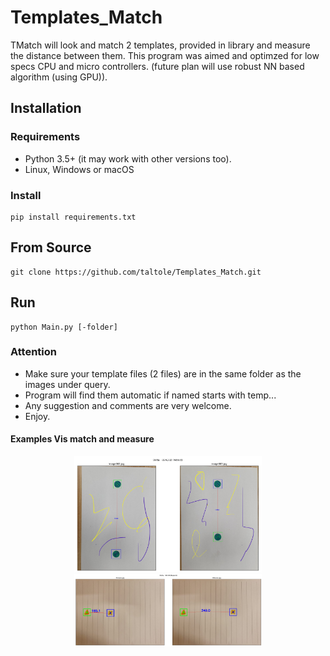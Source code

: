 # Templates_Match

TMatch will look and match 2 templates, provided in library and measure the distance between them.
This program was aimed and optimzed for low specs CPU and micro controllers.
(future plan will use robust NN based algorithm (using GPU)).

## Installation

### Requirements

* Python 3.5+ (it may work with other versions too).
* Linux, Windows or macOS

### Install

```
pip install requirements.txt
```
## From Source
```
git clone https://github.com/taltole/Templates_Match.git
```

## Run
```
python Main.py [-folder]
```
### Attention
- Make sure your template files (2 files) are in the same folder as the images under query.
- Program will find them automatic if named starts with temp...
- Any suggestion and comments are very welcome.
- Enjoy.


#### Examples Vis match and measure

<p align='center'>
<img src='data/result.png' title='Set 1' style='max-width:300px'></img>
<img src='data/result2.png' title='Set 2' style='max-width:300px'></img>
</p>
